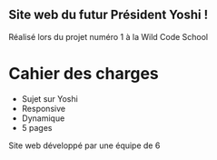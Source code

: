 ## Site web du futur Président Yoshi !
  Réalisé lors du projet numéro 1 à la Wild Code School
  
# Cahier des charges
  * Sujet sur Yoshi
  * Responsive
  * Dynamique
  * 5 pages
  
Site web développé par une équipe de 6
